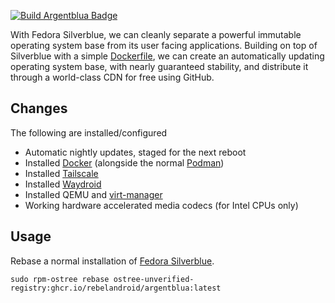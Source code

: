 [![Build Argentblua Badge](https://github.com/mbund/argentblua/actions/workflows/build.yaml/badge.svg)](https://github.com/mbund/argentblua/actions/workflows/build.yaml)

With Fedora Silverblue, we can cleanly separate a powerful immutable operating system base from its user facing applications. Building on top of Silverblue with a simple [Dockerfile](Dockerfile), we can create an automatically updating operating system base, with nearly guaranteed stability, and distribute it through a world-class CDN for free using GitHub.

## Changes

The following are installed/configured

- Automatic nightly updates, staged for the next reboot
- Installed [Docker](https://docker.com) (alongside the normal [Podman](https://podman.io))
- Installed [Tailscale](https://tailscale.com)
- Installed [Waydroid](https://waydro.id)
- Installed QEMU and [virt-manager](https://virt-manager.org)
- Working hardware accelerated media codecs (for Intel CPUs only)

## Usage

Rebase a normal installation of [Fedora Silverblue](https://silverblue.fedoraproject.org).

```
sudo rpm-ostree rebase ostree-unverified-registry:ghcr.io/rebelandroid/argentblua:latest
```
